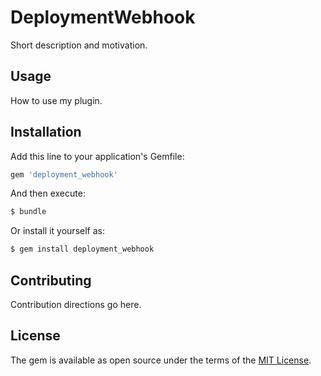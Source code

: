# DeploymentWebhook
Short description and motivation.

## Usage
How to use my plugin.

## Installation
Add this line to your application's Gemfile:

```ruby
gem 'deployment_webhook'
```

And then execute:
```bash
$ bundle
```

Or install it yourself as:
```bash
$ gem install deployment_webhook
```

## Contributing
Contribution directions go here.

## License
The gem is available as open source under the terms of the [MIT License](http://opensource.org/licenses/MIT).
